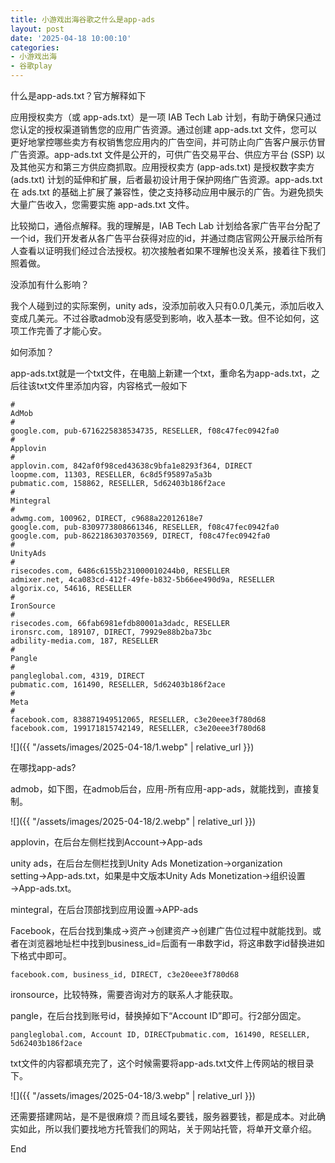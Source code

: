 ```yaml
---
title: 小游戏出海谷歌之什么是app-ads
layout: post
date: '2025-04-18 10:00:10'
categories:
- 小游戏出海
- 谷歌play
---
```


什么是app-ads.txt？官方解释如下

应用授权卖方（或 app-ads.txt）是一项 IAB Tech Lab 计划，有助于确保只通过您认定的授权渠道销售您的应用广告资源。通过创建 app-ads.txt 文件，您可以更好地掌控哪些卖方有权销售您应用内的广告空间，并可防止向广告客户展示仿冒广告资源。app-ads.txt 文件是公开的，可供广告交易平台、供应方平台 (SSP) 以及其他买方和第三方供应商抓取。应用授权卖方 (app-ads.txt) 是授权数字卖方 (ads.txt) 计划的延伸和扩展，后者最初设计用于保护网络广告资源。app-ads.txt 在 ads.txt 的基础上扩展了兼容性，使之支持移动应用中展示的广告。为避免损失大量广告收入，您需要实施 app-ads.txt 文件。

比较拗口，通俗点解释。我的理解是，IAB Tech Lab 计划给各家广告平台分配了一个id，我们开发者从各广告平台获得对应的id，并通过商店官网公开展示给所有人查看以证明我们经过合法授权。初次接触者如果不理解也没关系，接着往下我们照着做。

没添加有什么影响？

我个人碰到过的实际案例，unity ads，没添加前收入只有0.0几美元，添加后收入变成几美元。不过谷歌admob没有感受到影响，收入基本一致。但不论如何，这项工作完善了才能心安。

如何添加？

app-ads.txt就是一个txt文件，在电脑上新建一个txt，重命名为app-ads.txt，之后往该txt文件里添加内容，内容格式一般如下

```
#
AdMob
#
google.com, pub-6716225838534735, RESELLER, f08c47fec0942fa0
#
Applovin
#
applovin.com, 842af0f98ced43638c9bfa1e8293f364, DIRECT
loopme.com, 11303, RESELLER, 6c8d5f95897a5a3b
pubmatic.com, 158862, RESELLER, 5d62403b186f2ace
#
Mintegral
#
adwmg.com, 100962, DIRECT, c9688a22012618e7
google.com, pub-8309773808661346, RESELLER, f08c47fec0942fa0
google.com, pub-8622186303703569, DIRECT, f08c47fec0942fa0
#
UnityAds
#
risecodes.com, 6486c6155b231000010244b0, RESELLER
admixer.net, 4ca083cd-412f-49fe-b832-5b66ee490d9a, RESELLER
algorix.co, 54616, RESELLER
#
IronSource
#
risecodes.com, 66fab6981efdb80001a3dadc, RESELLER
ironsrc.com, 189107, DIRECT, 79929e88b2ba73bc
adbility-media.com, 187, RESELLER
#
Pangle
#
pangleglobal.com, 4319, DIRECT
pubmatic.com, 161490, RESELLER, 5d62403b186f2ace
#
Meta
#
facebook.com, 838871949512065, RESELLER, c3e20eee3f780d68
facebook.com, 199171815742149, RESELLER, c3e20eee3f780d68
```

![]({{ "/assets/images/2025-04-18/1.webp" | relative_url }})

在哪找app-ads?

admob，如下图，在admob后台，应用-所有应用-app-ads，就能找到，直接复制。

![]({{ "/assets/images/2025-04-18/2.webp" | relative_url }})

applovin，在后台左侧栏找到Account→App-ads

unity ads，在后台左侧栏找到Unity Ads Monetization→organization setting→App-ads.txt，如果是中文版本Unity Ads Monetization→组织设置→App-ads.txt。

mintegral，在后台顶部找到应用设置→APP-ads

Facebook，在后台找到集成→资产→创建资产→创建广告位过程中就能找到。或者在浏览器地址栏中找到business_id=后面有一串数字id，将这串数字id替换进如下格式中即可。

```
facebook.com, business_id, DIRECT, c3e20eee3f780d68
```

ironsource，比较特殊，需要咨询对方的联系人才能获取。

pangle，在后台找到账号id，替换掉如下“Account ID”即可。行2部分固定。

```
pangleglobal.com, Account ID, DIRECTpubmatic.com, 161490, RESELLER, 5d62403b186f2ace
```

txt文件的内容都填充完了，这个时候需要将app-ads.txt文件上传网站的根目录下。

![]({{ "/assets/images/2025-04-18/3.webp" | relative_url }})

还需要搭建网站，是不是很麻烦？而且域名要钱，服务器要钱，都是成本。对此确实如此，所以我们要找地方托管我们的网站，关于网站托管，将单开文章介绍。

End
